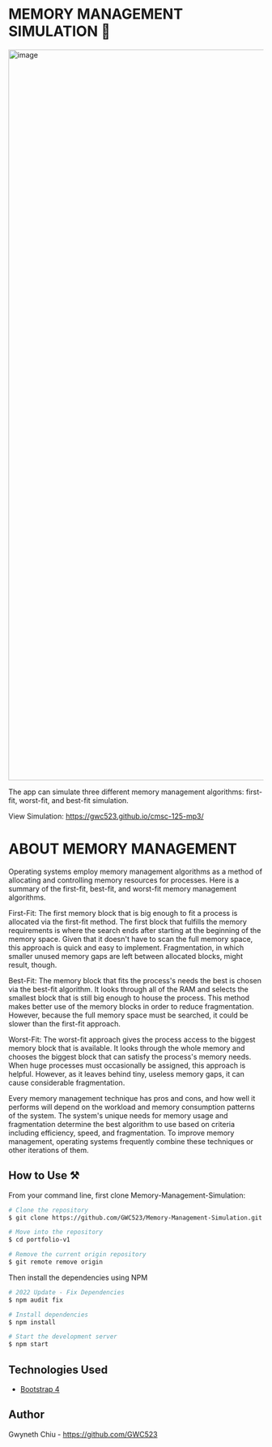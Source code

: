# MEMORY MANAGEMENT SIMULATION 💾

<img width="1440" alt="image" src="https://github.com/GWC523/Memory-Management-Simulation/assets/56357171/b889806a-781f-4385-8975-aa42c2989160">

The app can simulate three different memory management algorithms: first-fit, worst-fit, and best-fit simulation. 

View Simulation: https://gwc523.github.io/cmsc-125-mp3/

# ABOUT MEMORY MANAGEMENT

Operating systems employ memory management algorithms as a method of allocating and controlling memory resources for processes. Here is a summary of the first-fit, best-fit, and worst-fit memory management algorithms.

First-Fit:
The first memory block that is big enough to fit a process is allocated via the first-fit method. The first block that fulfills the memory requirements is where the search ends after starting at the beginning of the memory space. Given that it doesn't have to scan the full memory space, this approach is quick and easy to implement. Fragmentation, in which smaller unused memory gaps are left between allocated blocks, might result, though.

Best-Fit:
The memory block that fits the process's needs the best is chosen via the best-fit algorithm. It looks through all of the RAM and selects the smallest block that is still big enough to house the process. This method makes better use of the memory blocks in order to reduce fragmentation. However, because the full memory space must be searched, it could be slower than the first-fit approach.

Worst-Fit:
The worst-fit approach gives the process access to the biggest memory block that is available. It looks through the whole memory and chooses the biggest block that can satisfy the process's memory needs. When huge processes must occasionally be assigned, this approach is helpful. However, as it leaves behind tiny, useless memory gaps, it can cause considerable fragmentation.

Every memory management technique has pros and cons, and how well it performs will depend on the workload and memory consumption patterns of the system. The system's unique needs for memory usage and fragmentation determine the best algorithm to use based on criteria including efficiency, speed, and fragmentation. To improve memory management, operating systems frequently combine these techniques or other iterations of them.


## How to Use ⚒️

From your command line, first clone Memory-Management-Simulation:

```bash
# Clone the repository
$ git clone https://github.com/GWC523/Memory-Management-Simulation.git

# Move into the repository
$ cd portfolio-v1

# Remove the current origin repository
$ git remote remove origin
```

Then install the dependencies using NPM

```bash
# 2022 Update - Fix Dependencies
$ npm audit fix

# Install dependencies
$ npm install

# Start the development server
$ npm start
```

## Technologies Used

- [Bootstrap 4](https://getbootstrap.com/docs/4.3/getting-started/introduction/)


## Author

Gwyneth Chiu - https://github.com/GWC523
